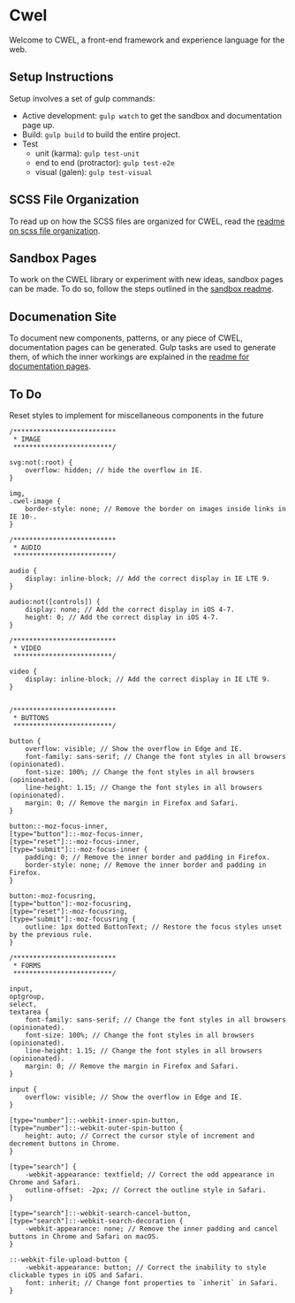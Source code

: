 # Cwel

Welcome to CWEL, a front-end framework and experience language for the web.

## Setup Instructions

Setup involves a set of gulp commands:

- Active development: `gulp watch` to get the sandbox and documentation page up.
- Build: `gulp build` to build the entire project.
- Test
	- unit (karma): `gulp test-unit`
	- end to end (protractor): `gulp test-e2e`
	- visual (galen): `gulp test-visual`

## SCSS File Organization

To read up on how the SCSS files are organized for CWEL, read the
[readme on scss file organization]('./readme/SCSS-organization.md').

## Sandbox Pages

To work on the CWEL library or experiment with new ideas, sandbox pages
can be made. To do so, follow the steps outlined in the [sandbox readme]('./readme/Sandbox.md').

## Documenation Site

To document new components, patterns, or any piece of CWEL, documentation pages
can be generated. Gulp tasks are used to generate them, of which the inner
workings are explained in the [readme for documentation pages]('./readme/Docs-pages.md').

## To Do

Reset styles to implement for miscellaneous components in the future

```
/**************************
 * IMAGE
 *************************/

svg:not(:root) {
    overflow: hidden; // hide the overflow in IE.
}

img,
.cwel-image {
    border-style: none; // Remove the border on images inside links in IE 10-.
}

/**************************
 * AUDIO
 *************************/

audio {
	display: inline-block; // Add the correct display in IE LTE 9.
}

audio:not([controls]) {
	display: none; // Add the correct display in iOS 4-7.
	height: 0; // Add the correct display in iOS 4-7.
}

/**************************
 * VIDEO
 *************************/

video {
	display: inline-block; // Add the correct display in IE LTE 9.
}


/**************************
 * BUTTONS
 *************************/

button {
	overflow: visible; // Show the overflow in Edge and IE.
	font-family: sans-serif; // Change the font styles in all browsers (opinionated).
	font-size: 100%; // Change the font styles in all browsers (opinionated).
	line-height: 1.15; // Change the font styles in all browsers (opinionated).
	margin: 0; // Remove the margin in Firefox and Safari.
}

button::-moz-focus-inner,
[type="button"]::-moz-focus-inner,
[type="reset"]::-moz-focus-inner,
[type="submit"]::-moz-focus-inner {
	padding: 0; // Remove the inner border and padding in Firefox.
	border-style: none; // Remove the inner border and padding in Firefox.
}

button:-moz-focusring,
[type="button"]:-moz-focusring,
[type="reset"]:-moz-focusring,
[type="submit"]:-moz-focusring {
	outline: 1px dotted ButtonText; // Restore the focus styles unset by the previous rule.
}

/**************************
 * FORMS
 *************************/

input,
optgroup,
select,
textarea {
	font-family: sans-serif; // Change the font styles in all browsers (opinionated).
	font-size: 100%; // Change the font styles in all browsers (opinionated).
	line-height: 1.15; // Change the font styles in all browsers (opinionated).
	margin: 0; // Remove the margin in Firefox and Safari.
}

input {
	overflow: visible; // Show the overflow in Edge and IE.
}

[type="number"]::-webkit-inner-spin-button,
[type="number"]::-webkit-outer-spin-button {
	height: auto; // Correct the cursor style of increment and decrement buttons in Chrome.
}

[type="search"] {
	-webkit-appearance: textfield; // Correct the odd appearance in Chrome and Safari.
	outline-offset: -2px; // Correct the outline style in Safari.
}

[type="search"]::-webkit-search-cancel-button,
[type="search"]::-webkit-search-decoration {
	-webkit-appearance: none; // Remove the inner padding and cancel buttons in Chrome and Safari on macOS.
}

::-webkit-file-upload-button {
	-webkit-appearance: button; // Correct the inability to style clickable types in iOS and Safari.
	font: inherit; // Change font properties to `inherit` in Safari.
}
```
